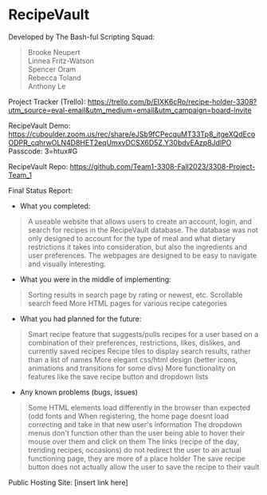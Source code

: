 # RecipeVault
Developed by The Bash-ful Scripting Squad:<br>
>Brooke Neupert<br>
>Linnea Fritz-Watson<br>
>Spencer Oram<br>
>Rebecca Toland<br>
>Anthony Le<br>

Project Tracker (Trello): https://trello.com/b/EIXK6cRo/recipe-holder-3308?utm_source=eval-email&utm_medium=email&utm_campaign=board-invite<br>

RecipeVault Demo: https://cuboulder.zoom.us/rec/share/eJSb9fCPecquMT33Tp8_itgeXQdEcoODPR_cqhrwOLN4D8HET2eqUmxvDCSX6D5Z.Y30bdvEAzp8JdlPO 
Passcode: 3=htux#G<br>

RecipeVault Repo: https://github.com/Team1-3308-Fall2023/3308-Project-Team_1<br>

Final Status Report: <br>
- What you completed: 
> A useable website that allows users to create an account, login, and search for recipes in the RecipeVault database. The database was not only designed to account for the type of meal and what dietary restrictions it takes into consideration, but also the ingredients and user preferences. The webpages are designed to be easy to navigate and visually interesting. 
- What you were in the middle of implementing:
> Sorting results in search page by rating or newest, etc.
> Scrollable search feed
> More HTML pages for various recipe categories
- What you had planned for the future:
> Smart recipe feature that suggests/pulls recipes for a user based on a combination of their preferences, restrictions, likes, dislikes, and currently saved recipes
> Recipe tiles to display search results, rather than a list of names
> More elegant css/html design (better icons, animations and transitions for some divs)
> More functionality on features like the save recipe button and dropdown lists
- Any known problems (bugs, issues)
> Some HTML elements load differently in the browser than expected (odd fonts and 
> When registering, the home page doesnt load correcting and take in that new user's information
> The dropdown menus don't function other than the user being able to hover their mouse over them and click on them
> The links (recipe of the day, trending recipes, occasions) do not redirect the user to an actual functioning page, they are more of a place holder
> The save recipe button does not actually allow the user to save the recipe to their vault

Public Hosting Site: [insert link here]<br>
